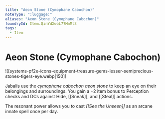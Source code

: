 ```yaml
---
title: "Aeon Stone (Cymophane Cabochon)"
noteType: ":luggage:"
aliases: "Aeon Stone (Cymophane Cabochon)"
foundryId: Item.QinYdXwbL77MmMt3
tags:
  - Item
---
```


# Aeon Stone (Cymophane Cabochon)
![[systems-pf2e-icons-equipment-treasure-gems-lesser-semiprecious-stones-tigers-eye.webp|150]]

Jabalis use the _cymophane cabochon aeon stone_ to keep an eye on their belongings and surroundings. You gain a +2 item bonus to Perception checks and DCs against Hide, [[Sneak]], and [[Steal]] actions.

The resonant power allows you to cast _[[See the Unseen]]_ as an arcane innate spell once per day.
